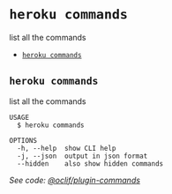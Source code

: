 `heroku commands`
=================

list all the commands

* [`heroku commands`](#heroku-commands)

## `heroku commands`

list all the commands

```
USAGE
  $ heroku commands

OPTIONS
  -h, --help  show CLI help
  -j, --json  output in json format
  --hidden    also show hidden commands
```

_See code: [@oclif/plugin-commands](https://github.com/oclif/plugin-commands/blob/v1.1.1/src/commands/commands.ts)_
